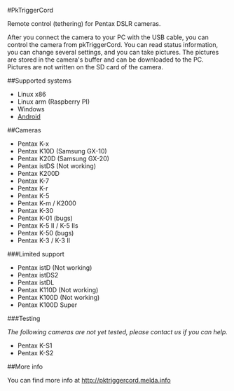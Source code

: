 #PkTriggerCord

Remote control (tethering) for Pentax DSLR cameras.

After you connect the camera to your PC with the USB cable, you can
control the camera from pkTriggerCord. You can read status
information, you can change several settings, and you can take
pictures. The pictures are stored in the camera's buffer and can be
downloaded to the PC. Pictures are not written on the SD card of
the camera.

##Supported systems

- Linux x86
- Linux arm (Raspberry PI)
- Windows
- [Android](http://pktriggercord.melda.info/pktriggercord_android.html)

##Cameras

- Pentax K-x
- Pentax K10D (Samsung GX-10)
- Pentax K20D (Samsung GX-20)
- Pentax istDS (Not working)
- Pentax K200D
- Pentax K-7
- Pentax K-r
- Pentax K-5
- Pentax K-m / K2000
- Pentax K-30
- Pentax K-01 (bugs)
- Pentax K-5 II / K-5 IIs
- Pentax K-50 (bugs)
- Pentax K-3 / K-3 II

###Limited support

- Pentax istD (Not working)
- Pentax istDS2
- Pentax istDL
- Pentax K110D (Not working)
- Pentax K100D (Not working)
- Pentax K100D Super

###Testing

*The following cameras are not yet tested, please contact us if you can help.*

- Pentax K-S1
- Pentax K-S2

##More info

You can find more info at http://pktriggercord.melda.info
